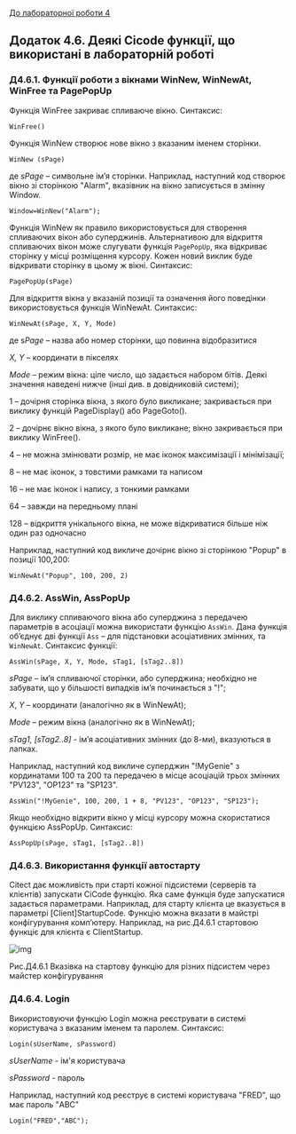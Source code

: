 [До лабораторної роботи 4](lab4.md)

## Додаток 4.6. **Деякі Cicode функції, що використані в лабораторній роботі**   

### Д4.6.1. Функції роботи з вікнами WinNew, WinNewAt, WinFree та PagePopUp

Функція WinFree закриває спливаюче вікно. Синтаксис:  

```
WinFree()
```

Функція WinNew створює нове вікно з вказаним іменем сторінки. 

```
WinNew (sPage)
```

де *sPage* – символьне ім’я сторінки. Наприклад, наступний код створює вікно зі сторінкою "Alarm", вказівник на вікно записується в змінну Window.  

```
Window=WinNew("Alarm");
```

Функція WinNew як правило використовується для створення спливаючих вікон або суперджинів. Альтернативою для відкриття спливаючих вікон може слугувати функція `PagePopUp`, яка відкриває сторінку у місці розміщення курсору. Кожен новий виклик буде відкривати сторінку в цьому ж вікні. Синтаксис:

```
PagePopUp(sPage)
```

Для відкриття вікна у вказаній позиції та означення його поведінки використовується функція WinNewAt. Синтаксис:

```
WinNewAt(sPage, X, Y, Mode)
```

де s*Page –* назва або номер сторінки, що повинна відобразитися

*X, Y –* координати в пікселях

*Mode* – режим вікна: ціле число, що задається набором бітів. Деякі значення наведені нижче (інші див. в довідниковій системі); 

1 – дочірня сторінка вікна, з якого було викликане; закривається при виклику функцій PageDisplay() або PageGoto().

2 – дочірнє вікно вікна, з якого було викликане; вікно закривається при виклику WinFree().

4 – не можна змінювати розмір, не має іконок максимізації і мінімізації;

8 – не має іконок, з товстими рамками та написом

16 – не має іконок і напису, з тонкими рамками 

64 – завжди на передньому плані

128 – відкриття унікального вікна, не може відкриватися більше ніж один раз одночасно

Наприклад, наступний код викличе дочірнє вікно зі сторінкою "Popup" в позиції 100,200:

```
WinNewAt("Popup", 100, 200, 2)
```

### **Д4.6.2.** AssWin, AssPopUp 

Для виклику спливаючого вікна або суперджина з передачею параметрів в асоціації можна використати функцію `AssWin`. Дана функція об’єднує дві функції `Ass` – для підстановки асоціативних змінних, та `WinNewAt`. Синтаксис функції:

```
AssWin(sPage, X, Y, Mode, sTag1, [sTag2..8])
```

*sPage* – ім’я спливаючої сторінки, або суперджина; необхідно не забувати, що у більшості випадків ім’я починається з "!";

*X*, *Y* – координати (аналогічно як в WinNewAt);

*Mode –* режим вікна (аналогічно як в WinNewAt);

*sTag1, [sTag2..8]* - ім’я асоціативних змінних (до 8-ми), вказуються в лапках.

Наприклад, наступний код викличе суперджин "!MyGenie" з кординатами 100 та 200 та передачею в місце асоціацій трьох змінних "PV123", "OP123" та "SP123".     

```
AssWin("!MyGenie", 100, 200, 1 + 8, "PV123", "OP123", "SP123");
```

Якщо необхідно відкрити вікно у місці курсору можна скористатися функцією AssPopUp. Синтаксис:

```
AssPopUp(sPage, sTag1, [sTag2..8])
```

### **Д4.6.3. Використання функції автостарту**

Citect дає можливість при старті кожної підсистеми (серверів та клієнтів) запускати CiCode функцію. Яка саме функція буде запускатися задається параметрами. Наприклад, для старту клієнта це вказується в параметрі [Client]StartupCode. Функцію можна вказати в майстрі конфігурування комп’ютеру. Наприклад, на рис.Д4.6.1 стартовою функціє для клієнта є ClientStartup. 

![img](G:\san\AKIT\ДИСЦИП\ЛМІ\GitVer\lab\citect2021\media4\clip_image002.png)

   Рис.Д4.6.1 Вказівка на стартову функцію для різних підсистем через майстер конфігурування 

### **Д4.6.4. Login** 

Використовуючи функцію Login можна реєструвати в системі користувача з вказаним іменем та паролем. Синтаксис:

```
Login(sUserName, sPassword)
```

*sUserName -* ім'я користувача  

*sPassword -* пароль 

Наприклад, наступний код реєструє в системі користувача "FRED", що має пароль "ABC"

```
Login("FRED","ABC");
```

 